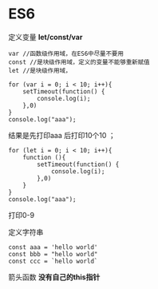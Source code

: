 # ES6 #

定义变量
**let/const/var**

	var //函数级作用域，在ES6中尽量不要用 
	const //是块级作用域，定义的变量不能够重新赋值
	let	//是块级作用域，

	for (var i = 0; i < 10; i++){
		setTimeout(function() {
			console.log(i);
		},0)
	}
	console.log("aaa");

结果是先打印aaa 后打印10个10 ；

    for (let i = 0; i < 10; i++){
   		function (){
   			setTimeout(function() {
   				console.log(i);
   		 	},0)
    	}
    }
    console.log("aaa");
打印0-9

定义字符串

	const aaa = 'hello world'
	const bbb = "hello world"
	const ccc = `hello world`

箭头函数
**没有自己的this指针**
